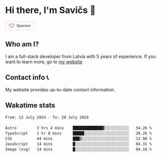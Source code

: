 # Hi there, I'm Savičs 👋

<a href="https://github.com/sponsors/Exerra" title="Sponsor Exerra"><img src="/assets/sponsor.svg?sanitize=true" width="94" height="28" aria-hidden="true"></a>
    
## Who am I?
I am a full-stack developer from Latvia with 5 years of experience. If you want to learn more, go to [my website](https://exerra.xyz)

## Contact info 📞
My website provides up-to-date contact information.

## Wakatime stats

<!--
<a href="https://status.exerra.xyz" id="freshstatus-badge-root"
  data-banner-style="compact">
  <img src="https://public-api.freshstatus.io/v1/public/badge.svg/?badge=0b9b52df-6e1d-4d16-b836-5595b35bcef8" />
    </a>
-->

<!--START_SECTION:waka-->

```txt
From: 13 July 2024 - To: 20 July 2024

Astro         3 hrs 4 mins    █████████████▓░░░░░░░░░░░   54.26 %
TypeScript    1 hr 8 mins     █████░░░░░░░░░░░░░░░░░░░░   20.26 %
CSS           44 mins         ███▒░░░░░░░░░░░░░░░░░░░░░   12.98 %
JavaScript    14 mins         █░░░░░░░░░░░░░░░░░░░░░░░░   04.31 %
Image (svg)   14 mins         █░░░░░░░░░░░░░░░░░░░░░░░░   04.18 %
```

<!--END_SECTION:waka-->
    
<!--
![Exerra's Github profile statistics](https://github.stats.exerra.xyz/api?username=Exerra&show_icons=true&theme=buefy&include_all_commits=true&count_private=true)
![Exerra's language statistics](https://github.stats.exerra.xyz/api/top-langs/?username=Exerra&layout=compact)
-->
